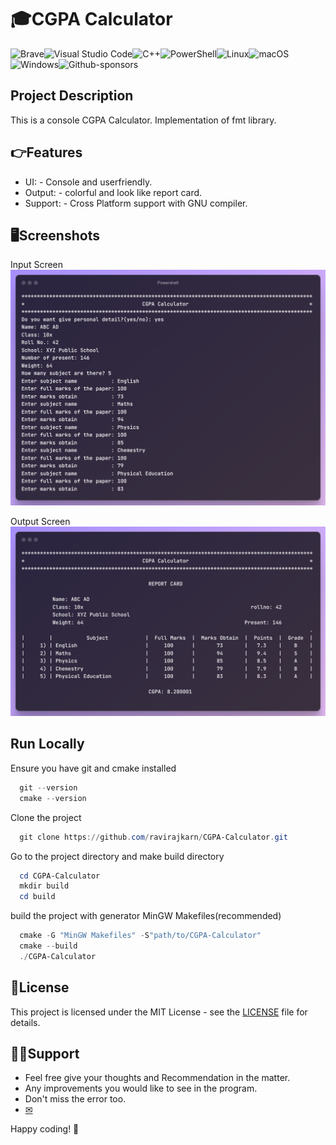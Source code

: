 # 🎓CGPA Calculator

![Brave](https://img.shields.io/badge/Brave-FB542B?style=for-the-badge&logo=Brave&logoColor=white)![Visual Studio Code](https://img.shields.io/badge/Visual%20Studio%20Code-0078d7.svg?style=for-the-badge&logo=visual-studio-code&logoColor=white)![C++](https://img.shields.io/badge/c++-%2300599C.svg?style=for-the-badge&logo=c%2B%2B&logoColor=white)![PowerShell](https://img.shields.io/badge/PowerShell-%235391FE.svg?style=for-the-badge&logo=powershell&logoColor=white)![Linux](https://img.shields.io/badge/Linux-FCC624?style=for-the-badge&logo=linux&logoColor=black)![macOS](https://img.shields.io/badge/mac%20os-000000?style=for-the-badge&logo=macos&logoColor=F0F0F0)![Windows](https://img.shields.io/badge/Windows-0078D6?style=for-the-badge&logo=windows&logoColor=white)![Github-sponsors](https://img.shields.io/badge/sponsor-30363D?style=for-the-badge&logo=GitHub-Sponsors&logoColor=#EA4AAA)


## Project Description

This is a console CGPA Calculator. Implementation of fmt library.
## 👉Features

- UI: - Console and userfriendly.
- Output: - colorful and look like report card.
- Support: - Cross Platform support with GNU compiler.


## 🖥Screenshots
Input Screen
![Screenshot 03/07/2024 1](https://github.com/ravirajkarn/CGPA-Calculator/blob/main/Screenshots/Powershell.png)

Output Screen
![Screenshot 03/07/2024 2](https://github.com/ravirajkarn/CGPA-Calculator/blob/main/Screenshots/ray-so-export.png)



## Run Locally

Ensure you have git and cmake installed
```powershell
  git --version
  cmake --version  
```

Clone the project

```powershell
  git clone https://github.com/ravirajkarn/CGPA-Calculator.git
```

Go to the project directory and make build directory

```powershell
  cd CGPA-Calculator
  mkdir build
  cd build
```

build the project with generator MinGW Makefiles(recommended)

```powershell
  cmake -G "MinGW Makefiles" -S"path/to/CGPA-Calculator"
  cmake --build
  ./CGPA-Calculator
```

## 📃License

This project is licensed under the MIT License - see the [LICENSE](https://github.com/ravirajkarn/CGPA-Calculator/blob/a2facefb04b575e96528fe1575e2bef875fd3a91/LICENSE) file for details.


## 💁‍♂️Support

- Feel free give your thoughts and Recommendation in the matter. 
- Any improvements you would like to see in the program.
- Don't miss the error too.
- [✉](mailto:ravirajkarn+support@outlook.com)

Happy coding! 🚀

